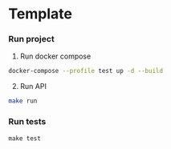 # Template

### Run project

1) Run docker compose

```bash
docker-compose --profile test up -d --build
```

2) Run API

```bash
make run
```

### Run tests

```
make test
```
